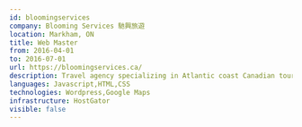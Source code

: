 ```yaml
---
id: bloomingservices
company: Blooming Services 馳興旅遊
location: Markham, ON
title: Web Master
from: 2016-04-01
to: 2016-07-01
url: https://bloomingservices.ca/
description: Travel agency specializing in Atlantic coast Canadian tours for visitors from Asia.
languages: Javascript,HTML,CSS
technologies: Wordpress,Google Maps
infrastructure: HostGator
visible: false
---
```

